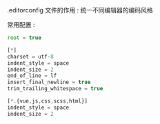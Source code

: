 .editorconfig 文件的作用 : 统一不同编辑器的编码风格

常用配置 : 

```js
root = true

[*]
charset = utf-8
indent_style = space
indent_size = 2
end_of_line = lf
insert_final_newline = true
trim_trailing_whitespace = true

[*.{vue,js,css,scss,html}]
indent_style = space
indent_size = 2
```


